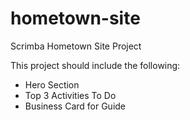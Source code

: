 # hometown-site

Scrimba Hometown Site Project

This project should include the following:

- Hero Section
- Top 3 Activities To Do
- Business Card for Guide
